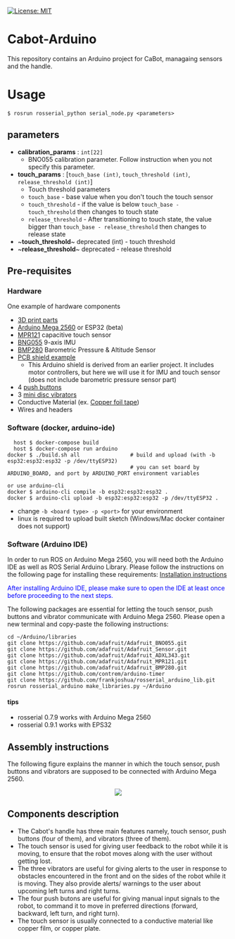 [![License: MIT](https://img.shields.io/badge/License-MIT-yellow.svg)](https://opensource.org/licenses/MIT)

# Cabot-Arduino

This repository contains an Arduino project for CaBot, managaing sensors and the handle.

# Usage

```
$ rosrun rosserial_python serial_node.py <parameters>
```

## parameters

- **calibration_params** : `int[22]`
  - BNO055 calibration parameter. Follow instruction when you not specify this parameter.
- **touch_params** : [`touch_base (int)`, `touch_threshold (int)`, `release_threshold (int)`]
  - Touch threshold parameters
  - `touch_base` - base value when you don't touch the touch sensor
  - `touch_threshold` - if the value is below `touch_base - touch_threshold` then changes to touch state
  - `release_threshold` - After transitioning to touch state, the value bigger than `touch_base - release_threshold` then changes to release state
- ~**touch_threshold**~ deprecated (int) - touch threshold
- ~**release_threshold**~ deprecated - release threshold

## Pre-requisites

### Hardware

One example of hardware components

- [3D print parts](https://github.com/CMU-cabot/cabot_design/tree/master/cabot2_e2/handle)
- [Arduino Mega 2560](https://store.arduino.cc/usa/mega-2560-r3) or ESP32 (beta)
- [MPR121](https://www.adafruit.com/product/1982) capacitive touch sensor
- [BNG055](https://www.adafruit.com/product/2472) 9-axis IMU
- [BMP280](https://www.adafruit.com/product/2651) Barometric Pressure & Altitude Sensor
- [PCB shield example](https://github.com/RealCabot/simplePCB.git)
  - This Arduino shield is derived from an earlier project. It includes motor controllers, but here we will use it for IMU and touch sensor (does not include barometric pressure sensor part)
- 4 [push buttons](https://www.adafruit.com/product/4183)
- 3 [mini disc vibrators](https://www.adafruit.com/product/1201)
- Conductive Material (ex. [Copper foil tape](https://www.adafruit.com/product/3483))
- Wires and headers

### Software (docker, arduino-ide)

```
  host $ docker-compose build
  host $ docker-compose run arduino
docker $ ./build.sh all                # build and upload (with -b esp32:esp32:esp32 -p /dev/ttyESP32)
                                       # you can set board by ARDUINO_BOARD, and port by ARDUINO_PORT environment variables

or use arduino-cli
docker $ arduino-cli compile -b esp32:esp32:esp32 .
docker $ arduino-cli upload -b esp32:esp32:esp32 -p /dev/ttyESP32 .
```
- change `-b <board type> -p <port>` for your environment
- linux is required to upload built sketch (Windows/Mac docker container does not support)


### Software (Arduino IDE)

In order to run ROS on Arduino Mega 2560, you will need both the Arduino IDE as well as ROS Serial Arduino Library. Please follow the instructions on the following page for installing these requirements:
[Installation instructions](http://wiki.ros.org/rosserial_arduino/Tutorials/Arduino%20IDE%20Setup)

<font color = "blue">After installing Arduino IDE, please make sure to open the IDE at least once before proceeding to the next steps.</font>

The following packages are essential for letting the touch sensor, push buttons and vibrator communicate with Arduino Mega 2560. Please open a new terminal and copy-paste the following instructions:
```
cd ~/Arduino/libraries
git clone https://github.com/adafruit/Adafruit_BNO055.git
git clone https://github.com/adafruit/Adafruit_Sensor.git
git clone https://github.com/adafruit/Adafruit_ADXL343.git
git clone https://github.com/adafruit/Adafruit_MPR121.git
git clone https://github.com/adafruit/Adafruit_BMP280.git
git clone https://github.com/contrem/arduino-timer
git clone https://github.com/frankjoshua/rosserial_arduino_lib.git
rosrun rosserial_arduino make_libraries.py ~/Arduino
```

#### tips

- rosserial 0.7.9 works with Arduino Mega 2560
- rosserial 0.9.1 works with EPS32

## Assembly instructions

The following figure explains the manner in which the touch sensor, push buttons and vibrators are supposed to be connected with Arduino Mega 2560.

<p align="center">
  <img src="figures/Arduino_shield.svg">
</p>

## Components description

- The Cabot's handle has three main features namely, touch sensor, push buttons (four of them), and vibrators (three of them).
- The touch sensor is used for giving user feedback to the robot while it is moving, to ensure that the robot moves along with the user without getting lost.
- The three vibrators are useful for giving alerts to the user in response to obstacles encountered in the front and on the sides of the robot while it is moving. They also provide alerts/ warnings to the user about upcoming left turns and right turns.
- The four push butons are useful for giving manual input signals to the robot, to command it to move in preferred directions (forward, backward, left turn, and right turn).
- The touch sensor is usually connected to a conductive material like copper film, or copper plate.
